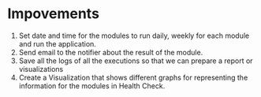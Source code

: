 Impovements
===========

1. Set date and time for the modules to run daily, weekly for each module and run the application.
2. Send email to the notifier about the result of the module.
3. Save all the logs of all the executions so that we can prepare a report or visualizations
4. Create a Visualization that shows different graphs for representing the information for the modules in Health Check.